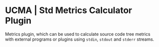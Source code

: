 # UCMA | Std Metrics Calculator Plugin

Metrics plugin, which can be used to calculate source code tree metrics with external programs or plugins using `stdin`, `stdout` and `stderr` streams.
